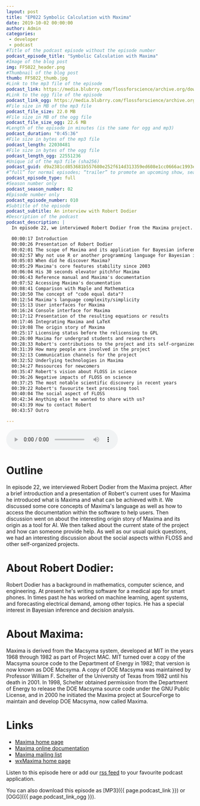 ```yaml
---
layout: post
title: "EP022 Symbolic Calculation with Maxima"
date: 2019-10-02 00:00:00
author: Admin
categories: 
 - developer
 - podcast
#Title of the podcast episode without the episode number
podcast_episode_title: "Symbolic Calculation with Maxima"
#Image of the blog post
img: FFS022_header.png
#Thumbnail of the blog post
thumb: FFS022_thumb.jpg
#Link to the mp3 file of the episode
podcast_link: https://media.blubrry.com/flossforscience/archive.org/download/FFS022_Maxima_Robert_Dodier/FFS_Maxima_Robert_Dodier.mp3
#Link to the ogg file of the episode
podcast_link_ogg: https://media.blubrry.com/flossforscience/archive.org/download/FFS022_Maxima_Robert_Dodier/FFS_Maxima_Robert_Dodier.ogg
#File size in MB of the mp3 file
podcast_file_size: 22.0 MB
#File size in MB of the ogg file
podcast_file_size_ogg: 22.6 MB
#Length of the episode in minutes (is the same for ogg and mp3)
podcast_duration: "0:45:36"
#File size in bytes of the mp3 file
podcast_length: 22030481
#File size in bytes of the ogg file
podcast_length_ogg: 22551236
#Unique id of the mp3 file (sha256)
podcast_guid: d9a2381cd853681b557680e252f614d313359ed608e1cc0666ac1993e4100eb7
#“full” for normal episodes; “trailer” to promote an upcoming show, season, or episode; or “bonus” for extra content related to a show, season, or episode.
podcast_episode_type: full
#Season number only
podcast_season_number: 02
#Episode number only
podcast_episode_number: 010
#Subtitle of the episode 
podcast_subtitle: An interview with Robert Dodier
#Description of the podcast
podcast_description: |
  In episode 22, we interviewed Robert Dodier from the Maxima project. After a brief introduction and a presentation of Robert's current uses for Maxima he introduced what is Maxima and what can be achieved with it. We discussed some core concepts of Maxima's language as well as how to access the documentation within the software to help users. Then discussion went on about the interesting origin story of Maxima and its origin as a tool for AI. We then talked about the current state of the project and how can someone provide help. As well as our usual quick questions, we had an interesting discussion about the social aspects within FLOSS and other self-organized projects. 

  00:00:17 Introduction
  00:00:26 Presentation of Robert Dodier
  00:02:01 The scope of Maxima and its application for Bayesian inferences
  00:02:57 Why not use R or another programming language for Bayesian inferences?
  00:05:03 When did he discover Maxima?
  00:05:29 Maxima's core features stability since 2003
  00:06:04 His 30 seconds elevator pitchfor Maxima
  00:06:43 Reference manual and Maxima's documentation
  00:07:52 Accessing Maxima's documentation
  00:08:41 Comparison with Maple and Mathematica
  00:10:50 The concept of "code equal data"?
  00:12:54 Maxima's language complexity/simplicity
  00:15:13 User interfaces for Maxima
  00:16:24 Console interface for Maxima
  00:17:12 Presentation of the resulting equations or results
  00:17:46 Integrating Maxima and LaTeX
  00:19:08 The origin story of Maxima
  00:25:17 Licensing status before the relicensing to GPL
  00:26:00 Maxima for undergrad students and researchers
  00:28:33 Robert's contributions to the project and its self-organized structure
  00:31:39 How many people are involved in the project
  00:32:13 Communication channels for the project
  00:32:52 Underlying technologies in Maxima
  00:34:27 Ressources for newcomers
  00:35:47 Robert's vision about FLOSS in science
  00:36:26 Negative impacts of FLOSS on science
  00:37:25 The most notable scientific discovery in recent years
  00:39:22 Robert's favourite text processing tool
  00:40:04 The social aspect of FLOSS
  00:42:34 Anything else he wanted to share with us?
  00:43:39 How to contact Robert
  00:43:57 Outro

---
```


<audio controls>
  <source src="{{ page.podcast_link_ogg }}" type="audio/ogg">
  <source src="{{ page.podcast_link }}" type="audio/mpeg">
Your browser does not support the audio element.
</audio>

# Outline

In episode 22, we interviewed Robert Dodier from the Maxima project. After a brief introduction and a presentation of Robert's current uses for Maxima he introduced what is Maxima and what can be achieved with it. We discussed some core concepts of Maxima's language as well as how to access the documentation within the software to help users. Then discussion went on about the interesting origin story of Maxima and its origin as a tool for AI. We then talked about the current state of the project and how can someone provide help. As well as our usual quick questions, we had an interesting discussion about the social aspects within FLOSS and other self-organized projects. 

# About Robert Dodier:

Robert Dodier has a background in mathematics, computer science, and
engineering. At present he's writing software for a medical app for
smart phones. In times past he has worked on machine learning, agent
systems, and forecasting electrical demand, among other topics. He has
a special interest in Bayesian inference and decision analysis.


# About Maxima:

Maxima is derived from the Macsyma system, developed at MIT in the
years 1968 through 1982 as part of Project MAC. MIT turned over a copy
of the Macsyma source code to the Department of Energy in 1982; that
version is now known as DOE Macsyma.  A copy of DOE Macsyma was
maintained by Professor William F. Schelter of the University of Texas
from 1982 until his death in 2001.  In 1998, Schelter obtained
permission from the Department of Energy to release the DOE Macsyma
source code under the GNU Public License, and in 2000 he initiated the
Maxima project at SourceForge to maintain and develop DOE Macsyma, now
called Maxima.

# Links

* [Maxima home page](http://maxima.sourceforge.net/)
* [Maxima online documentation](http://maxima.sourceforge.net/documentation.html)
* [Maxima mailing list](http://maxima.sourceforge.net/maximalist.html)
* [wxMaxima home page](https://wxmaxima-developers.github.io/wxmaxima/)


Listen to this episode here or add our [rss feed](https://flossforscience.com/feed.xml) to your favourite podcast application. 

You can also download this episode as [MP3]({{ page.podcast_link }}) or [OGG]({{ page.podcast_link_ogg }}). 

